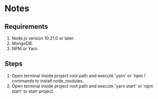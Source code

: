 # Notes

## Requirements

1. Node.js version 10.21.0 or later.
2. MongoDB.
3. NPM or Yarn.

## Steps
 
1. Open terminal inside project root path and execute 'yarn' or 'npm i' commands to install node_modules.
2. Open terminal inside project root path and execute 'yarn start' or 'npm start' to start project.